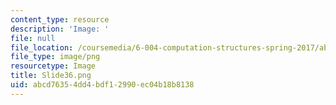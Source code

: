 ```yaml
---
content_type: resource
description: 'Image: '
file: null
file_location: /coursemedia/6-004-computation-structures-spring-2017/abcd76354dd4bdf12990ec04b18b8138_Slide36.png
file_type: image/png
resourcetype: Image
title: Slide36.png
uid: abcd7635-4dd4-bdf1-2990-ec04b18b8138
---
```

